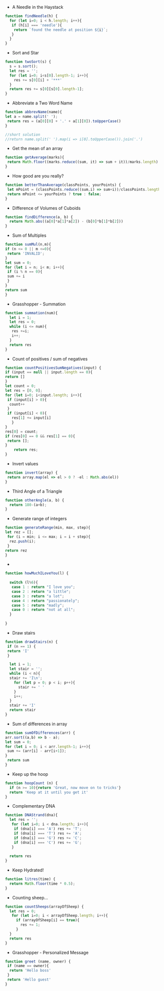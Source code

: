 * A Needle in the Haystack
```javascript
function findNeedle(h) {
  for (let i=0; i < h.length; i++){
   if (h[i] === 'needle'){
    return `found the needle at position ${i}`;
   }
  }
}
```
* Sort and Star
```javascript
function twoSort(s) {
  s = s.sort();
  let res = '';
  for (let i=0; i<s[0].length-1; i++){
    res += s[0][i] + '***'
  }
  return res += s[0][s[0].length-1];
}
```
* Abbreviate a Two Word Name
```javascript
function abbrevName(name){
let a = name.split(' ');
 return res = (a[0][0] + '.' + a[1][0]).toUpperCase()
}

//short solution
//return name.split(' ').map(i => i[0].toUpperCase()).join('.')
```
* Get the mean of an array
```javascript
function getAverage(marks){
 return Math.floor((marks.reduce((sum, it) => sum + it))/marks.length)
}
```
* How good are you really?
```javascript
function betterThanAverage(classPoints, yourPoints) {
 let mPoint = (classPoints.reduce((sum,i) => sum+i))/classPoints.length;
 return mPoint <= yourPoints ? true : false;
}
```
* Difference of Volumes of Cuboids
```javascript
function findDifference(a, b) {
  return Math.abs((a[0]*a[1]*a[2]) - (b[0]*b[1]*b[2]))
}
```
* Sum of Multiples
```javascript
function sumMul(n,m){
if (n <= 0 || m <=0){
 return 'INVALID';
}
let sum = 0;
for (let i = n; i< m; i++){
 if (i % n == 0){
 sum += i
 }
}
return sum
}
```
* Grasshopper - Summation
```javascript
function summation(num){
  let i = 1;
  let res = 0;
  while (i <= num){
   res +=i;
   i++;
  }
  return res
}
```
* Count of positives / sum of negatives
```javascript
function countPositivesSumNegatives(input) {
if (input == null || input.length == 0){
return []
}
let count = 0;
let res = [0, 0];
for (let i=0; i<input.length; i++){
 if (input[i] > 0){
  count++
 }
 if (input[i] < 0){
   res[1] += input[i]
   }
}
res[0] = count;
if (res[0] == 0 && res[1] == 0){
 return [];
}
    return res;
}
```
* Invert values
```javascript
function invert(array) {
 return array.map(el => el > 0 ? -el : Math.abs(el))
}
```
* Third Angle of a Triangle
```javascript
function otherAngle(a, b) {
  return 180-(a+b);
}
```
* Generate range of integers
```javascript
function generateRange(min, max, step){
let rez = [];
 for (i = min; i <= max; i = i + step){
  rez.push(i);
 }
return rez
}
```
*
```javascript
function howMuchILoveYou(l) {
   
  switch (l%6){
   case 1 : return "I love you";
   case 2 : return "a little";
   case 3 : return "a lot";
   case 4 : return "passionately";
   case 5 : return "madly";
   case 0 : return "not at all";
  } 
   
}
```
* Draw stairs
```javascript
function drawStairs(n) {
 if (n == 1) {
 return 'I'
 } 

  let i = 1;
  let stair = '';
  while (i < n){
  stair += 'I\n';
    for (let p = 0; p < i; p++){
      stair += ' '
    }
    i++;
  }
  stair += 'I'
  return stair
}
```
* Sum of differences in array
```javascript
function sumOfDifferences(arr) {
arr.sort((a,b) => b - a);
let sum = 0;
for (let i = 0; i < arr.length-1; i++){
 sum += (arr[i] - arr[i+1]);
}
 return sum
}
```
* Keep up the hoop
```javascript
function hoopCount (n) {
  if (n >= 10){return 'Great, now move on to tricks'}
  return 'Keep at it until you get it'
}
```
* Complementary DNA
```javascript
function DNAStrand(dna){
  let res = '';
   for (let i=0; i < dna.length; i++){
    if (dna[i] === 'A') res += 'T';
    if (dna[i] === 'T') res += 'A';
    if (dna[i] === 'G') res += 'C';
    if (dna[i] === 'C') res += 'G';
   }
  
  return res
}
```
* Keep Hydrated!
```javascript
function litres(time) {
  return Math.floor(time * 0.5);
}
```
* Counting sheep...
```javascript
function countSheeps(arrayOfSheep) {
  let res = 0;
   for (let i=0; i < arrayOfSheep.length; i++){
     if (arrayOfSheep[i] == true){
       res += 1;
     }
  }
  return res
}
```
* Grasshopper - Personalized Message
```javascript
function greet (name, owner) {
 if (name == owner){
  return 'Hello boss'
 }
 return 'Hello guest'
}
```